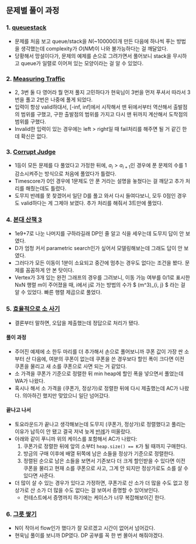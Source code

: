 ## 문제별 풀이 과정

### 1. [queuestack](https://www.acmicpc.net/problem/24511)

- 문제를 처음 보고 queue/stack을 $N$(~$100000$)개 만든 다음에 하나씩 푸는 방법을 생각했는데 complexity가 $O(NM)$이 나와 불가능하다는 걸 깨달았다.
- 당황해서 망설이다가, 문제의 예제를 손으로 그려가면서 풀어보니 stack을 무시하고 queue가 일렬로 이어져 있는 모양이라는 걸 알 수 있었다.

### 2. [Measuring Traffic](https://www.acmicpc.net/problem/17041)

- 2, 3번 둘 다 영어라 뭘 먼저 풀지 고민하다가 현욱님이 3번을 먼저 푸셔서 따라서 3번을 풀고 2번은 나중에 풀게 되었다.
- 입력이 항상 valid하대서, [-inf, inf]에서 시작해서 맨 뒤에서부터 역산해서 출발점의 범위를 구했고, 구한 출발점의 범위를 가지고 다시 맨 뒤까지 계산해서 도착점의 범위를 구했다.
- Invalid한 입력이 있는 경우에는 left > right일 때 fail처리를 해주면 될 거 같긴 한데 확신은 없다.

### 3. [Corrupt Judge](https://www.acmicpc.net/problem/20331)

- 1등이 모든 문제를 다 풀었다고 가정한 뒤에,  $a_{i} > a_{i+1}$인 경우에 푼 문제의 수를 1 감소시켜주는 방식으로 처음에 풀었다가 틀렸다.
- Timescore가 0인 경우에 1문제도 안 푼 거라는 설명을 놓쳤다는 걸 깨닫고 추가 처리를 해줬는데도 틀렸다.
- 도무지 반례를 못 찾겠어서 일단 D를 풀고 와서 다시 들여다보니, 모두 0점인 경우도 valid하다는 게 그제야 보였다. 추가 처리를 해줘서 3트만에 풀었다.

### 4. [본대 산책 3](https://www.acmicpc.net/problem/14289)

- 1e9+7로 나눈 나머지를 구하라길래 DP인 줄 알고 식을 세우는데 도무지 답이 안 보였다. 
- D가 엄청 커서 parametric search인가 싶어서 모델링해보는데 그래도 답이 안 보였다.
- 그러다가 모든 이동이 1분이 소요되고 중간에 멈추는 경우도 없다는 조건을 봤다. 문제를 꼼꼼하게 안 본 탓이다.
- Vertex가 3개 있는 완전 그래프의 경우를 그려보니, 이동 가능 여부를 0/1로 표시한 NxN 행렬 m이 주어졌을 때, i에서 j로 가는 방법의 수가 $ (m^3)_{i, j} $ 라는 걸 알 수 있었다. 빠른 행렬 제곱으로 풀었다.

### 5. [효율적으로 소 사기](https://www.acmicpc.net/problem/5896)

- 결론부터 말하면, 오답을 제출했는데 정답으로 처리가 됐다.

#### 풀이 과정

- 주어진 예제에 소 한두 마리를 더 추가해서 손으로 풀어보니까 쿠폰 값이 가장 싼 소부터 산 다음에, 여분의 쿠폰이 없는데 쿠폰을 쓴 경우보다 할인 폭이 크다면 이전 쿠폰을 물리고 새 소를 쿠폰으로 사면 되는 거 같았다.
- 소 가격을 쿠폰가 기준으로 정렬한 뒤 min heap에 할인 폭을 넣으면서 풀었는데 WA가 나왔다.
- 혹시나 해서 소 가격을 (쿠폰가, 정상가)로 정렬한 뒤에 다시 제출했는데 AC가 나왔다. 의아하긴 했지만 맞았으니 일단 넘어갔다.

#### 끝나고 나서

- 토요라운드가 끝나고 생각해보는데 도무지 (쿠폰가, 정상가)로 정렬했다고 풀리는 이유가 납득이 안 됐고 결국 저녁 늦게 [반례](https://www.acmicpc.net/board/view/91386)가 떠올랐다.
- 아래와 같이 푸니까 위의 케이스를 포함해서 AC가 나왔다:
  1. 쿠폰가로 정렬한 뒤에 앞의 소부터 `heap.size() == K`가 될 때까지 구매한다.
  1. 방금의 구매 이후에 배열 뒤쪽에 남은 소들을 정상가 기준으로 정렬한다.
  1. 정렬된 순으로 남은 소들을 보면서 기존보다 더 크게 할인받을 수 있다면 이전 쿠폰을 물리고 현재 소를 쿠폰으로 사고, 그게 안 되지만 정상가로도 소를 살 수 있다면 사준다.
- 더 많이 살 수 있는 경우가 있다고 가정하면, 쿠폰가로 산 소가 더 많을 수도 없고 정상가로 산 소가 더 많을 수도 없다는 걸 보여서 증명할 수 있어보인다.
  - 컨테스트에서 증명까지 하기에는 케이스가 너무 복잡해보이긴 한다.

### 6. [그릇 쌓기](https://www.acmicpc.net/problem/4213)

- N이 작아서 flow인가 했다가 잘 모르겠고 시간이 없어서 넘어갔다.
- 현욱님 풀이를 보니까 DP였다. DP 공부를 꼭 한 번 몰아서 해줘야겠다.
